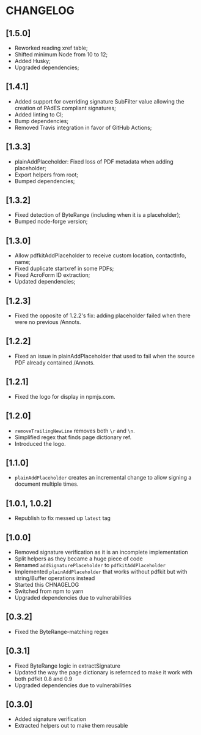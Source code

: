 # CHANGELOG

## [1.5.0]

* Reworked reading xref table;
* Shifted minimum Node from 10 to 12;
* Added Husky;
* Upgraded dependencies;

## [1.4.1]

* Added support for overriding signature SubFilter value allowing the creation of PAdES compliant signatures;
* Added linting to CI;
* Bump dependencies;
* Removed Travis integration in favor of GitHub Actions;

## [1.3.3]

* plainAddPlaceholder: Fixed loss of PDF metadata when adding placeholder;
* Export helpers from root;
* Bumped dependencies;

## [1.3.2]

* Fixed detection of ByteRange (including when it is a placeholder);
* Bumped node-forge version;

## [1.3.0]

* Allow pdfkitAddPlaceholder to receive custom location, contactInfo, name;
* Fixed duplicate startxref in some PDFs;
* Fixed AcroForm ID extraction;
* Updated dependencies;

## [1.2.3]

* Fixed the opposite of 1.2.2's fix: adding placeholder failed when there were no previous /Annots.

## [1.2.2]

* Fixed an issue in plainAddPlaceholder that used to fail when the source PDF already contained /Annots.

## [1.2.1]

* Fixed the logo for display in npmjs.com.

## [1.2.0]

* `removeTrailingNewLine` removes both `\r` and `\n`.
* Simplified regex that finds page dictionary ref.
* Introduced the logo.

## [1.1.0]

* `plainAddPlaceholder` creates an incremental change to allow signing a document multiple times.

## [1.0.1, 1.0.2]

* Republish to fix messed up `latest` tag

## [1.0.0]

* Removed signature verification as it is an incomplete implementation
* Split helpers as they became a huge piece of code
* Renamed `addSignaturePlaceholder` to `pdfkitAddPlaceholder`
* Implemented `plainAddPlaceholder` that works without pdfkit but with string/Buffer operations instead
* Started this CHNAGELOG
* Switched from npm to yarn
* Upgraded dependencies due to vulnerabilities

## [0.3.2]

* Fixed the ByteRange-matching regex

## [0.3.1]

* Fixed ByteRange logic in extractSignature
* Updated the way the page dictionary is refernced to make it work with both pdfkit 0.8 and 0.9
* Upgraded dependencies due to vulnerabilities

## [0.3.0]

* Added signature verification
* Extracted helpers out to make them reusable
